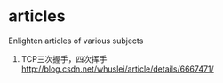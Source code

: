 # articles
Enlighten articles of various subjects

1. TCP三次握手，四次挥手
 http://blog.csdn.net/whuslei/article/details/6667471/
